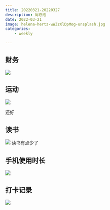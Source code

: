 ```yaml
---
title: 20220321-20220327
description: 周总结
date: 2022-03-21
image: helena-hertz-wWZzXlDpMog-unsplash.jpg
categories:
    - weekly

---
```



## 财务
![](https://home.sunzhe.cc:88/2022/03/28/a0b603a0fb9c5.jpg)




## 运动
![](https://home.sunzhe.cc:88/2022/03/28/4913c2101fddc.jpg)

还好


## 读书
![](https://home.sunzhe.cc:88/2022/03/28/f5d63ae55cb52.jpg)
读书有点少了


## 手机使用时长
![](https://home.sunzhe.cc:88/2022/03/28/f68a2a50b175c.jpg)




## 打卡记录

![](https://home.sunzhe.cc:88/2022/03/28/07852e124eee9.jpg)

